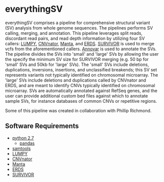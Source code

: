 # everythingSV

everythingSV comprises a pipeline for comprehensive structural variant (SV) analysis from whole genome sequences. The pipelines performs SV calling, merging, and annotation. This pipeline leverages split reads, discordant read pairs, and read depth information by utilizing four SV callers: [LUMPY](https://github.com/arq5x/lumpy-sv), [CNVnator](https://github.com/abyzovlab/CNVnator), [Manta](https://github.com/Illumina/manta), and [ERDS](http://people.duke.edu/~mz34/erds.htm). [SURVIVOR](https://github.com/fritzsedlazeck/SURVIVOR) is used to merge vcfs from the aforementioned callers. [Annovar](http://annovar.openbioinformatics.org/en/latest/) is used to annotate the SVs. The pipeline divides the SVs into 'small' and 'large' SVs by allowing the user the specify the minimum SV size for SURVIVOR merging (e.g. 50 bp for 'small' SVs and 50kb for 'large' SVs). The 'small' SVs include deletions, duplications, inversions, insertions, and unclassified breakends; this SV set represents variants not typically identified on chromosomal microarray. The 'large' SVs include deletions and duplications called by CNVnator and ERDS, and are meant to identify CNVs typically identified on chromosomal microarray. SVs are automatically annotated against RefSeq genes, and the user can provide additional custom bed files against which to annotate sample SVs, for instance databases of common CNVs or repetitive regions. 

Some of this pipeline was created in collaboration with Phillip Richmond.

## Software Requirements
* [python 2.7](https://www.python.org/)
  * [pandas](http://pandas.pydata.org/)
* [samtools](http://www.htslib.org/)
* [LUMPY](https://github.com/arq5x/lumpy-sv)
* [CNVnator](https://github.com/abyzovlab/CNVnator)
* [Manta](https://github.com/Illumina/manta)
* [ERDS](http://people.duke.edu/~mz34/erds.htm)
* [SURVIVOR](https://github.com/fritzsedlazeck/SURVIVOR)


